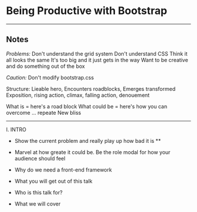 # Being Productive with Bootstrap

---

## Notes

*Problems:*
Don't understand the grid system
Don't understand CSS
Think it all looks the same
It's too big and it just gets in the way
Want to be creative and do something out of the box

*Caution:*
Don't modify bootstrap.css

Structure: 
Lieable hero, Encounters roadblocks, Emerges transformed
Exposition, rising action, climax, falling action, denouement

What is = here's a road block
What could be = here's how you can overcome
... repeate
New bliss

---

I. INTRO
* Show the current problem and really play up how bad it is
** 

* Marvel at how greate it could be. Be the role modal for how your audience should feel



* Why do we need a front-end framework
* What you will get out of this talk
* Who is this talk for?
* What we will cover
